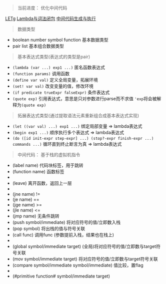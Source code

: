 > 当前进度： 优化中间代码

[LETg](./notes/LET.md)
[Lambda与词法闭包](./notes/Lambda.md)
[中间代码生成与执行](./notes/IR.md)

> 数据类型

* boolean number symbol function 基本数据类型
* pair list 基本组合数据类型

> 基本表达式类型(表达式的类型是pair)

* `(lambda (var ...) exp1 ...)` 匿名函数表达式
* `(function params)` 调用函数
* `(define var val)` 定义全局变量，拓展环境
* `(set! var val)` 改变变量的值，修改环境
* `(if predicate trueExpr falseExpr)` 条件表达式
* `(quote exp)` 引用表达式，意思是只对参数进行parse而不求值 `'exp`将会被解释为`(quote exp)`

> 拓展表达式类型(通过提取语法元素重新组合成基本表达式实现)

* `(let ((var val) ...) exp1 ...)` 绑定局部变量 => lambda表达式
* `(begin exp1 ...)` 顺序执行多个表达式 => lambda表达式
* `(do ([id init-expr step-expr] ...) (stop?-expr finish-expr ...) commands ...)` 循环直到终止断言为真 => lambda表达式

> 中间代码： 基于栈的虚拟机指令

 * (label name) 代码块标签，用于跳转
 * (function name) 函数标签
 *
 * (leave) 离开函数，返回上一层
 *
 * (jne name) !=
 * (je name) ==
 * (jge name) >=
 * (jle name) <=
 * (jmp name) 无条件跳转
 * (push symbol/immediate) 将对应符号的值/立即数入栈
 * (pop symbol) 将出栈的值与符号关联
 * (call func) 调用func (参数提前入栈，结果也在栈上)
 *
 * (global symbol/immediate target) (全局)将对应符号的值/立即数与target符号关联
 * (mov symbol/immediate target) 将对应符号的值/立即数与target符号关联
 * (compare symbol/immediate symbol/immediate) 值比较，置flag
 *
 * (#primitive function# symbol/immediate target)
